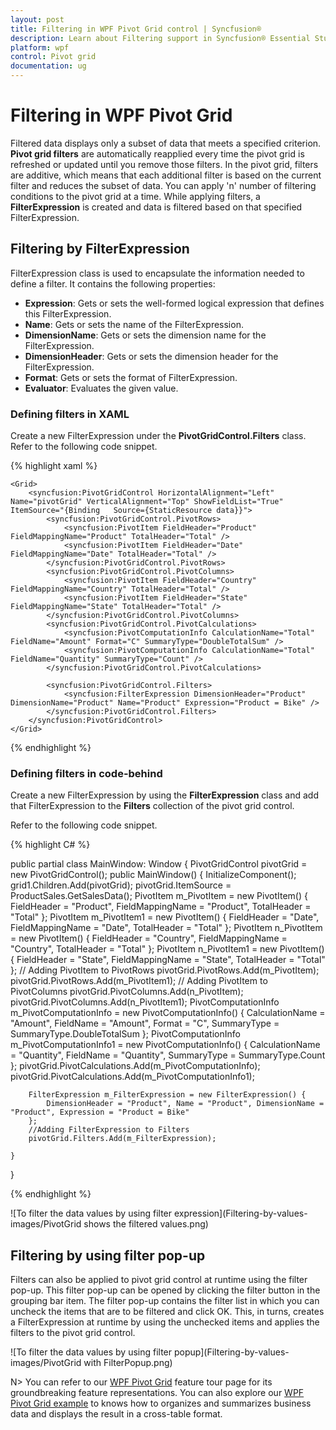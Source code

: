 ```yaml
---
layout: post
title: Filtering in WPF Pivot Grid control | Syncfusion®
description: Learn about Filtering support in Syncfusion® Essential Studio® WPF Pivot Grid control, its elements and more.
platform: wpf
control: Pivot grid
documentation: ug
---
```


# Filtering in WPF Pivot Grid

Filtered data displays only a subset of data that meets a specified criterion. **Pivot grid filters** are automatically reapplied every time the pivot grid is refreshed or updated until you remove those filters. In the pivot grid, filters are additive, which means that each additional filter is based on the current filter and reduces the subset of data. You can apply 'n' number of filtering conditions to the pivot grid at a time. While applying filters, a **FilterExpression** is created and data is filtered based on that specified FilterExpression.

## Filtering by FilterExpression

FilterExpression class is used to encapsulate the information needed to define a filter. It contains the following properties:

* **Expression**: Gets or sets the well-formed logical expression that defines this FilterExpression.
* **Name**: Gets or sets the name of the FilterExpression.
* **DimensionName**: Gets or sets the dimension name for the FilterExpression.
* **DimensionHeader**: Gets or sets the dimension header for the FilterExpression.
* **Format**: Gets or sets the format of FilterExpression.
* **Evaluator**: Evaluates the given value.

### Defining filters in XAML

Create a new FilterExpression under the **PivotGridControl.Filters** class. Refer to the following code snippet.

{% highlight xaml %}

    <Grid>
        <syncfusion:PivotGridControl HorizontalAlignment="Left" Name="pivotGrid" VerticalAlignment="Top" ShowFieldList="True" ItemSource="{Binding   Source={StaticResource data}}">
            <syncfusion:PivotGridControl.PivotRows>
                <syncfusion:PivotItem FieldHeader="Product" FieldMappingName="Product" TotalHeader="Total" />
                <syncfusion:PivotItem FieldHeader="Date" FieldMappingName="Date" TotalHeader="Total" />
            </syncfusion:PivotGridControl.PivotRows>
            <syncfusion:PivotGridControl.PivotColumns>
                <syncfusion:PivotItem FieldHeader="Country" FieldMappingName="Country" TotalHeader="Total" />
                <syncfusion:PivotItem FieldHeader="State" FieldMappingName="State" TotalHeader="Total" />
            </syncfusion:PivotGridControl.PivotColumns>
            <syncfusion:PivotGridControl.PivotCalculations>
                <syncfusion:PivotComputationInfo CalculationName="Total" FieldName="Amount" Format="C" SummaryType="DoubleTotalSum" />
                <syncfusion:PivotComputationInfo CalculationName="Total" FieldName="Quantity" SummaryType="Count" />
            </syncfusion:PivotGridControl.PivotCalculations>

            <syncfusion:PivotGridControl.Filters>
                <syncfusion:FilterExpression DimensionHeader="Product" DimensionName="Product" Name="Product" Expression="Product = Bike" />
            </syncfusion:PivotGridControl.Filters>
        </syncfusion:PivotGridControl>
    </Grid>

{% endhighlight %}

### Defining filters in code-behind

Create a new FilterExpression by using the **FilterExpression** class and add that FilterExpression to the **Filters** collection of the pivot grid control.

Refer to the following code snippet.

{% highlight C# %}

public partial class MainWindow: Window {
    PivotGridControl pivotGrid = new PivotGridControl();
    public MainWindow() {
        InitializeComponent();
        grid1.Children.Add(pivotGrid);
        pivotGrid.ItemSource = ProductSales.GetSalesData();
        PivotItem m_PivotItem = new PivotItem() {
            FieldHeader = "Product", FieldMappingName = "Product", TotalHeader = "Total"
        };
        PivotItem m_PivotItem1 = new PivotItem() {
            FieldHeader = "Date", FieldMappingName = "Date", TotalHeader = "Total"
        };
        PivotItem n_PivotItem = new PivotItem() {
            FieldHeader = "Country", FieldMappingName = "Country", TotalHeader = "Total"
        };
        PivotItem n_PivotItem1 = new PivotItem() {
            FieldHeader = "State", FieldMappingName = "State", TotalHeader = "Total"
        };
        // Adding PivotItem to PivotRows
        pivotGrid.PivotRows.Add(m_PivotItem);
        pivotGrid.PivotRows.Add(m_PivotItem1);
        // Adding PivotItem to PivotColumns
        pivotGrid.PivotColumns.Add(n_PivotItem);
        pivotGrid.PivotColumns.Add(n_PivotItem1);
        PivotComputationInfo m_PivotComputationInfo = new PivotComputationInfo() {
            CalculationName = "Amount", FieldName = "Amount", Format = "C", SummaryType = SummaryType.DoubleTotalSum
        };
        PivotComputationInfo m_PivotComputationInfo1 = new PivotComputationInfo() {
            CalculationName = "Quantity", FieldName = "Quantity", SummaryType = SummaryType.Count
        };
        pivotGrid.PivotCalculations.Add(m_PivotComputationInfo);
        pivotGrid.PivotCalculations.Add(m_PivotComputationInfo1);

        FilterExpression m_FilterExpression = new FilterExpression() {
            DimensionHeader = "Product", Name = "Product", DimensionName = "Product", Expression = "Product = Bike"
        };
        //Adding FilterExpression to Filters
        pivotGrid.Filters.Add(m_FilterExpression);

    }
}

{% endhighlight %}

![To filter the data values by using filter expression](Filtering-by-values-images/PivotGrid shows the filtered values.png)

## Filtering by using filter pop-up

Filters can also be applied to pivot grid control at runtime using the filter pop-up. This filter pop-up can be opened by clicking the filter button in the grouping bar item. The filter pop-up contains the filter list in which you can uncheck the items that are to be filtered and click OK.
This, in turns, creates a FilterExpression at runtime by using the unchecked items and applies the filters to the pivot grid control.

![To filter the data values by using filter popup](Filtering-by-values-images/PivotGrid with FilterPopup.png)

N> You can refer to our [WPF Pivot Grid](https://www.syncfusion.com/wpf-controls/pivot-grid) feature tour page for its groundbreaking feature representations. You can also explore our [WPF Pivot Grid example](https://github.com/syncfusion/wpf-demos) to knows how to organizes and summarizes business data and displays the result in a cross-table format.
